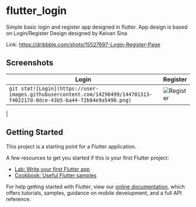 # flutter_login

Simple basic login and register app designed in flutter. App design is based on Login/Register Design designed by Keivan Sina

Link: https://dribbble.com/shots/15527697-Login-Register-Page

## Screenshots

| Login | Register |
| --- | --- |
| `git stat![Login](https://user-images.githubusercontent.com/14290499/144701313-f402217d-8dce-43b5-ba44-f2b84e9a5490.png)` | ![Register](https://user-images.githubusercontent.com/14290499/144701344-1709a3ab-a848-41ec-9f5d-6419330a5a7d.png)
|



## Getting Started

This project is a starting point for a Flutter application.

A few resources to get you started if this is your first Flutter project:

- [Lab: Write your first Flutter app](https://flutter.dev/docs/get-started/codelab)
- [Cookbook: Useful Flutter samples](https://flutter.dev/docs/cookbook)

For help getting started with Flutter, view our
[online documentation](https://flutter.dev/docs), which offers tutorials,
samples, guidance on mobile development, and a full API reference.
